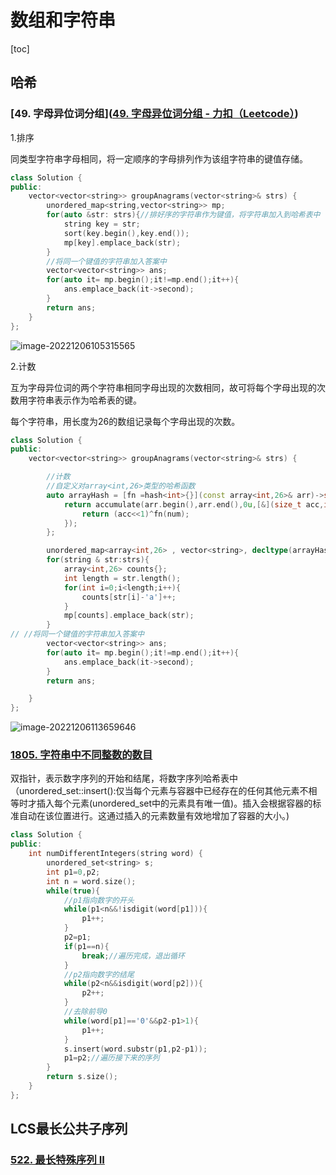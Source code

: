 # 数组和字符串

[toc]

## 哈希

### [49. 字母异位词分组]([49. 字母异位词分组 - 力扣（Leetcode）](https://leetcode.cn/problems/group-anagrams/description/))

1.排序

同类型字符串字母相同，将一定顺序的字母排列作为该组字符串的键值存储。

```c++
class Solution {
public:
    vector<vector<string>> groupAnagrams(vector<string>& strs) {
        unordered_map<string,vector<string>> mp;
        for(auto &str: strs){//排好序的字符串作为键值，将字符串加入到哈希表中
            string key = str;
            sort(key.begin(),key.end());
            mp[key].emplace_back(str);
        }
        //将同一个键值的字符串加入答案中
        vector<vector<string>> ans;
        for(auto it= mp.begin();it!=mp.end();it++){
            ans.emplace_back(it->second);
        }
        return ans;
    }
};
```



![image-20221206105315565](C:\Users\Alsichkkan\AppData\Roaming\Typora\typora-user-images\image-20221206105315565.png)

2.计数

互为字母异位词的两个字符串相同字母出现的次数相同，故可将每个字母出现的次数用字符串表示作为哈希表的键。

每个字符串，用长度为26的数组记录每个字母出现的次数。

```c++
class Solution {
public:
    vector<vector<string>> groupAnagrams(vector<string>& strs) {

        //计数
        //自定义对array<int,26>类型的哈希函数 
        auto arrayHash = [fn =hash<int>{}](const array<int,26>& arr)->size_t{
            return accumulate(arr.begin(),arr.end(),0u,[&](size_t acc,int num){
                return (acc<<1)^fn(num);
            });
        };

        unordered_map<array<int,26> , vector<string>, decltype(arrayHash)>mp(0,arrayHash);
        for(string & str:strs){
            array<int,26> counts{};
            int length = str.length();
            for(int i=0;i<length;i++){
                counts[str[i]-'a']++;
            }
            mp[counts].emplace_back(str);
        }
// //将同一个键值的字符串加入答案中
        vector<vector<string>> ans;
        for(auto it= mp.begin();it!=mp.end();it++){
            ans.emplace_back(it->second);
        }
        return ans;

    }
};
```

![image-20221206113659646](C:\Users\Alsichkkan\AppData\Roaming\Typora\typora-user-images\image-20221206113659646.png)

### [1805. 字符串中不同整数的数目 ](https://leetcode.cn/problems/number-of-different-integers-in-a-string/description/)

双指针，表示数字序列的开始和结尾，将数字序列哈希表中（unordered_set::insert():仅当每个元素与容器中已经存在的任何其他元素不相等时才插入每个元素(unordered_set中的元素具有唯一值)。插入会根据容器的标准自动在该位置进行。这通过插入的元素数量有效地增加了容器的大小。)

```c++
class Solution {
public:
    int numDifferentIntegers(string word) {
        unordered_set<string> s;
        int p1=0,p2;
        int n = word.size();
        while(true){
            //p1指向数字的开头
            while(p1<n&&!isdigit(word[p1])){
                p1++;
            }
            p2=p1;
            if(p1==n){
                break;//遍历完成，退出循环
            }
            //p2指向数字的结尾
            while(p2<n&&isdigit(word[p2])){
                p2++;
            }
            //去除前导0
            while(word[p1]=='0'&&p2-p1>1){
                p1++;
            }
            s.insert(word.substr(p1,p2-p1));
            p1=p2;//遍历接下来的序列
        }
        return s.size();
    }
};
```







## LCS最长公共子序列

### [522. 最长特殊序列 II ](https://leetcode.cn/problems/longest-uncommon-subsequence-ii/description/)











